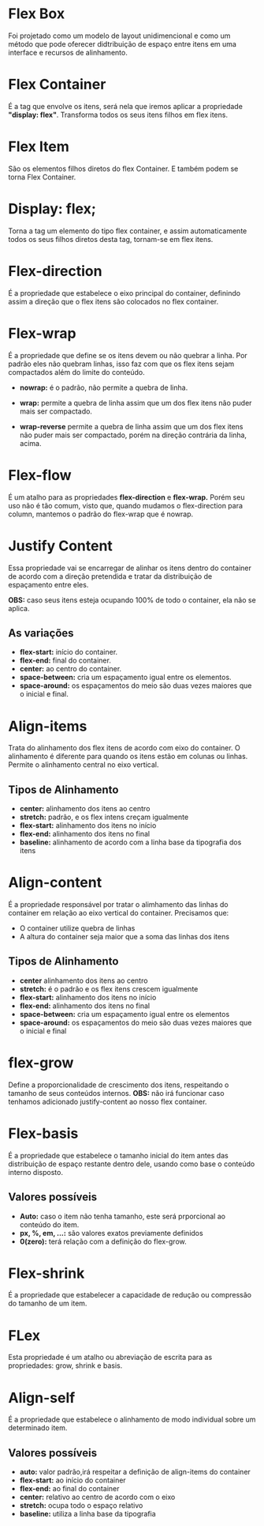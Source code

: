 # Flex Box
Foi projetado como um modelo de layout unidimencional e como um método que pode oferecer didtribuição de espaço entre itens em uma interface e recursos de alinhamento.

# Flex Container
É a tag que envolve os itens, será nela que iremos aplicar a propriedade **"display: flex"**. Transforma todos os seus itens filhos em flex itens.

# Flex Item 
São os elementos filhos diretos do flex Container. E também podem se torna Flex Container.

# Display: flex;
Torna a tag um elemento do tipo flex container, e assim automaticamente todos os seus filhos diretos desta tag, tornam-se em flex itens.

# Flex-direction
É a propriedade que estabelece o eixo principal do container, definindo assim a direção que o flex itens são colocados no flex container.

# Flex-wrap
É a propriedade que define se os itens devem ou não quebrar a linha.
Por padrão eles não quebram linhas, isso faz com que os flex itens sejam compactados além do limite do conteúdo.
- **nowrap:** é o padrão, não permite a quebra de linha.

- **wrap:** permite a quebra de linha assim que um dos flex itens não puder mais ser compactado.

- **wrap-reverse** permite a quebra de linha assim que um dos flex itens não puder mais ser compactado, porém na direção contrária da linha, acima.

# Flex-flow
É um atalho para as propriedades **flex-direction** e **flex-wrap.**
Porém seu uso não é tão comum, visto que, quando mudamos o flex-direction para column, mantemos o padrão do flex-wrap que é nowrap.

# Justify Content
Essa propriedade vai se encarregar de alinhar os itens dentro do container de acordo com a direção pretendida e tratar da distribuição de espaçamento entre eles.

**OBS:** caso seus itens esteja ocupando 100% de todo o container, ela não se aplica.

##                                   As variações

- **flex-start:** início do container.
- **flex-end:** final do container.
- **center:** ao centro do container.
- **space-between:** cria um espaçamento igual entre os elementos.
- **space-around:** os espaçamentos do meio são duas vezes maiores que o inicial e final.

# Align-items
Trata do alinhamento dos flex itens de acordo com eixo do container.
O alinhamento é diferente para quando os itens estão em colunas ou linhas.
Permite o alinhamento central no eixo vertical.

##                                  Tipos de Alinhamento
- **center:** alinhamento dos itens ao centro
- **stretch:** padrão, e os flex intens creçam igualmente 
- **flex-start:** alinhamento dos itens no início
- **flex-end:** alinhamento dos itens no final
- **baseline:** alinhamento de acordo com a linha base da tipografia dos itens

# Align-content
É a propriedade responsável por tratar o alimhamento das linhas do container em relação ao eixo vertical do container.
Precisamos que:

- O container utilize quebra de linhas
- A altura do container seja maior que a soma das linhas dos itens

##                                  Tipos de Alinhamento
- **center** alinhamento dos itens ao centro
- **stretch:** é o padrão e os flex itens crescem igualmente
- **flex-start:** alinhamento dos itens no início
- **flex-end:** alinhamento dos itens no final
- **space-between:** cria um espaçamento igual entre os elementos
- **space-around:** os espaçamentos do meio são duas vezes maiores que o inicial e final

# flex-grow
Define a proporcionalidade de crescimento dos itens, respeitando o tamanho de seus conteúdos internos.
**OBS:** não irá funcionar caso tenhamos adicionado justify-content ao nosso flex container.

# Flex-basis
É a propriedade que estabelece o tamanho inicial do item antes das distribuição de espaço restante dentro dele, usando como base o conteúdo interno disposto.

##                                  Valores possíveis
- **Auto:** caso o item não tenha tamanho, este será prporcional ao conteúdo do item.
- **px, %, em, ...:** são valores exatos previamente definidos
- **0(zero):** terá relação com a definição do flex-grow.

# Flex-shrink
É a propriedade que estabelecer a capacidade de redução ou compressão do tamanho de um item.

# FLex
Esta propriedade é um atalho ou abreviação de escrita para as propriedades: grow, shrink e basis.

# Align-self
É a propriedade que estabelece o alinhamento de modo individual sobre um determinado item.

##                                   Valores possíveis
- **auto:** valor padrão,irá respeitar a definição de align-items do container
- **flex-start:** ao início do container
- **flex-end:** ao final do container
- **center:** relativo ao centro de acordo com o eixo
- **stretch:** ocupa todo o espaço relativo
- **baseline:** utiliza a linha base da tipografia
